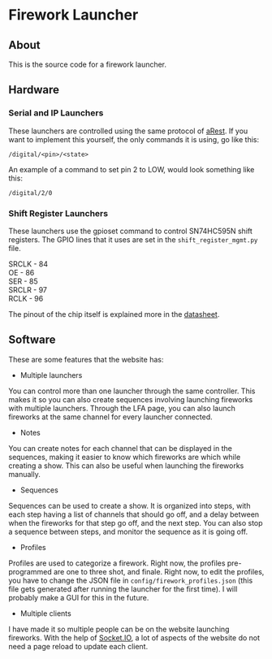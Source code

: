 # Firework Launcher
## About
This is the source code for a firework launcher.

## Hardware
### Serial and IP Launchers
These launchers are controlled using the same protocol of [aRest](https://github.com/marcoschwartz/aREST). If you want to implement this yourself, the only commands it is using, go like this:
```
/digital/<pin>/<state>
```
An example of a command to set pin 2 to LOW, would look something like this:
```
/digital/2/0
```

### Shift Register Launchers
These launchers use the gpioset command to control SN74HC595N shift registers. The GPIO lines that it uses are set in the `shift_register_mgmt.py` file.

SRCLK - 84\
OE - 86\
SER - 85\
SRCLR - 97\
RCLK - 96

The pinout of the chip itself is explained more in the [datasheet](https://www.ti.com/lit/ds/symlink/sn74hc595.pdf).

## Software
These are some features that the website has:

* Multiple launchers

You can control more than one launcher through the same controller. This makes it so you can also create sequences involving launching fireworks with multiple launchers. Through the LFA page, you can also launch fireworks at the same channel for every launcher connected.

* Notes

You can create notes for each channel that can be displayed in the sequences, making it easier to know which fireworks are which while creating a show. This can also be useful when launching the fireworks manually.

* Sequences

Sequences can be used to create a show. It is organized into steps, with each step having a list of channels that should go off, and a delay between when the fireworks for that step go off, and the next step. You can also stop a sequence between steps, and monitor the sequence as it is going off.

* Profiles

Profiles are used to categorize a firework. Right now, the profiles pre-programmed are one to three shot, and finale. Right now, to edit the profiles, you have to change the JSON file in `config/firework_profiles.json` (this file gets generated after running the launcher for the first time). I will probably make a GUI for this in the future.

* Multiple clients

I have made it so multiple people can be on the website launching fireworks. With the help of [Socket.IO](https://socket.io), a lot of aspects of the website do not need a page reload to update each client.

